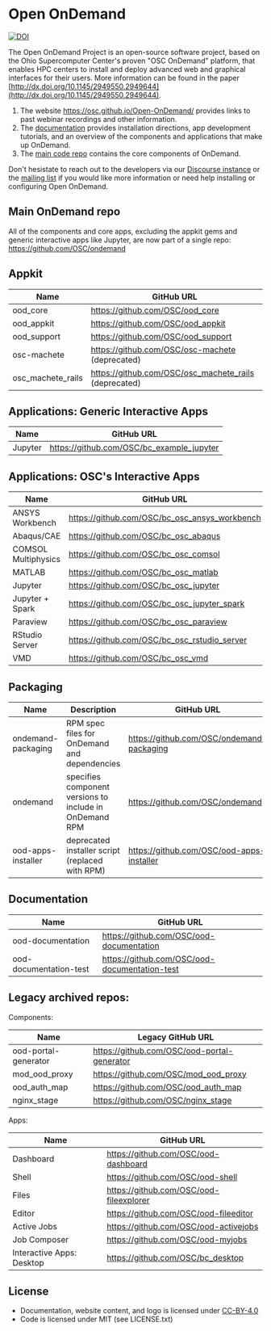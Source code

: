 # Open OnDemand

[![DOI](http://joss.theoj.org/papers/10.21105/joss.00622/status.svg)](https://doi.org/10.21105/joss.00622)


The Open OnDemand Project is an open-source software project, based on the Ohio
Supercomputer Center's proven "OSC OnDemand" platform, that enables HPC centers
to install and deploy advanced web and graphical interfaces for their users.
More information can be found in the paper
[http://dx.doi.org/10.1145/2949550.2949644](http://dx.doi.org/10.1145/2949550.2949644).

1. The website https://osc.github.io/Open-OnDemand/ provides links to past webinar recordings and other information.
2. The [documentation](https://osc.github.io/ood-documentation/master/) provides installation directions, app development tutorials, and an overview of the components and applications that make up OnDemand.
3. The [main code repo](https://github.com/OSC/ondemand) contains the core components of OnDemand.

Don't hesistate to reach out to the developers via our [Discourse instance](https://discourse.osc.edu/c/open-ondemand) or the [mailing list](https://lists.osu.edu/mailman/listinfo/ood-users) if you would like more information or need help installing or configuring Open OnDemand.

## Main OnDemand repo

All of the components and core apps, excluding the appkit gems and generic interactive apps like Jupyter, are now part of a single repo: https://github.com/OSC/ondemand

## Appkit

| Name | GitHub URL |
| --- | --- |
| ood_core	| https://github.com/OSC/ood_core |
| ood_appkit	| https://github.com/OSC/ood_appkit |
| ood_support	| https://github.com/OSC/ood_support |
| osc-machete	| https://github.com/OSC/osc-machete (deprecated)|
| osc_machete_rails	| https://github.com/OSC/osc_machete_rails (deprecated) |

## Applications: Generic Interactive Apps

| Name | GitHub URL |
| --- | --- |
| Jupyter	| https://github.com/OSC/bc_example_jupyter |


## Applications: OSC's Interactive Apps

| Name | GitHub URL |
| --- | --- |
| ANSYS Workbench	| https://github.com/OSC/bc_osc_ansys_workbench |
| Abaqus/CAE	| https://github.com/OSC/bc_osc_abaqus |
| COMSOL Multiphysics	| https://github.com/OSC/bc_osc_comsol |
| MATLAB	| https://github.com/OSC/bc_osc_matlab |
| Jupyter	| https://github.com/OSC/bc_osc_jupyter |
| Jupyter + Spark	| https://github.com/OSC/bc_osc_jupyter_spark |
| Paraview	| https://github.com/OSC/bc_osc_paraview |
| RStudio Server	| https://github.com/OSC/bc_osc_rstudio_server |
| VMD	| https://github.com/OSC/bc_osc_vmd |


## Packaging

| Name | Description | GitHub URL |
| --- | --- | --- |
| ondemand-packaging | RPM spec files for OnDemand and dependencies | https://github.com/OSC/ondemand-packaging |
| ondemand | specifies component versions to include in OnDemand RPM | https://github.com/OSC/ondemand |
| ood-apps-installer | deprecated installer script (replaced with RPM) | https://github.com/OSC/ood-apps-installer |

## Documentation

| Name | GitHub URL |
| --- | --- |
| ood-documentation | https://github.com/OSC/ood-documentation |
| ood-documentation-test | https://github.com/OSC/ood-documentation-test |

## Legacy archived repos:

Components:

| Name | Legacy GitHub URL |
| --- | --- |
| ood-portal-generator	| https://github.com/OSC/ood-portal-generator |
| mod_ood_proxy	| https://github.com/OSC/mod_ood_proxy |
| ood_auth_map	| https://github.com/OSC/ood_auth_map |
| nginx_stage	| https://github.com/OSC/nginx_stage |

Apps:

| Name | GitHub URL |
| --- | --- |
| Dashboard	| https://github.com/OSC/ood-dashboard |
| Shell	| https://github.com/OSC/ood-shell |
| Files	| https://github.com/OSC/ood-fileexplorer |
| Editor	| https://github.com/OSC/ood-fileeditor |
| Active Jobs	| https://github.com/OSC/ood-activejobs |
| Job Composer	| https://github.com/OSC/ood-myjobs |
| Interactive Apps: Desktop	| https://github.com/OSC/bc_desktop |



## License

* Documentation, website content, and logo is licensed under [CC-BY-4.0](https://creativecommons.org/licenses/by/4.0/)
* Code is licensed under MIT (see LICENSE.txt)
